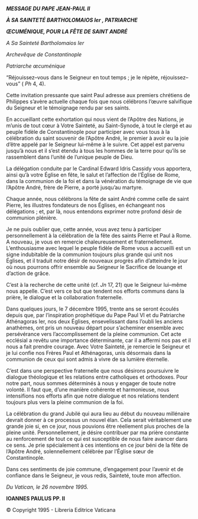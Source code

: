 ***MESSAGE DU PAPE JEAN-PAUL II***

***À SA SAINTETÉ BARTHOLOMAIOS Ier , PATRIARCHE***

***ŒCUMÉNIQUE, POUR LA FÊTE DE SAINT ANDRÉ***

*A Sa Sainteté Bartholomaios Ier*

*Archevêque de Constantinople*

*Patriarche œcuménique*

“Réjouissez–vous dans le Seigneur en tout temps ; je le répète, réjouissez–vous” ( *Ph* 4, 4).

Cette invitation pressante que saint Paul adresse aux premiers chrétiens de Philippes s’avère actuelle chaque fois que nous célébrons l’œuvre salvifique du Seigneur et le témoignage rendu par ses saints.

En accueillant cette exhortation qui nous vient de l’Apôtre des Nations, je m’unis de tout cœur à Votre Sainteté, au Saint–Synode, à tout le clergé et au peuple fidèle de Constantinople pour participer avec vous tous à la célébration du saint souvenir de l’Apôtre André, le premier à avoir eu la joie d’être appelé par le Seigneur lui–même à le suivre. Cet appel est parvenu jusqu’à nous et il s’est étendu à tous les hommes de la terre pour qu’ils se rassemblent dans l’unité de l’unique peuple de Dieu.

La délégation conduite par le Cardinal Edward Idris Cassidy vous apportera, ainsi qu’à votre Église en fête, le salut et l’affection de l’Église de Rome, dans la communion de la foi et dans la vénération du témoignage de vie que l’Apôtre André, frère de Pierre, a porté jusqu’au martyre.

Chaque année, nous célébrons la fête de saint André comme celle de saint Pierre, les illustres fondateurs de nos Églises, en échangeant nos délégations ; et, par là, nous entendons exprimer notre profond désir de communion plénière.

Je ne puis oublier que, cette année, vous avez tenu à participer personnellement à la célébration de la fête des saints Pierre et Paul à Rome. A nouveau, je vous en remercie chaleureusement et fraternellement. L’enthousiasme avec lequel le peuple fidèle de Rome vous a accueilli est un signe indubitable de la communion toujours plus grande qui unit nos Églises, et il traduit notre désir de nouveaux progrès afin d’atteindre le jour où nous pourrons offrir ensemble au Seigneur le Sacrifice de louange et d’action de grâce.

C’est à la recherche de cette unité (cf. *Jn* 17, 21) que le Seigneur lui–même nous appelle. C’est vers ce but que tendent nos efforts communs dans la prière, le dialogue et la collaboration fraternelle.

Dans quelques jours, le 7 décembre 1995, trente ans se seront écoulés depuis que, par l’inspiration prophétique du Pape Paul VI et du Patriarche Athénagoras Ier, nos deux Églises, ensevelissant dans l’oubli les anciens anathèmes, ont pris un nouveau départ pour s’acheminer ensemble avec persévérance vers l’accomplissement de la pleine communion. Cet acte ecclésial a revêtu une importance déterminante, car il a affermi nos pas et il nous a fait prendre courage. Avec Votre Sainteté, je remercie le Seigneur et je lui confie nos Frères Paul et Athénagoras, unis désormais dans la communion de ceux qui sont admis à vivre de sa lumière éternelle.

C’est dans une perspective fraternelle que nous désirons poursuivre le dialogue théologique et les relations entre catholiques et orthodoxes. Pour notre part, nous sommes déterminés à nous y engager de toute notre volonté. Il faut que, d’une manière cohérente et harmonieuse, nous intensifions nos efforts afin que notre dialogue et nos relations tendent toujours plus vers la pleine communion de la foi.

La célébration du grand Jubilé qui aura lieu au début du nouveau millénaire devrait donner à ce processus un nouvel élan. Cela serait véritablement une grande joie si, en ce jour, nous pouvions être réellement plus proches de la pleine unité. Personnellement, je désire contribuer par ma prière constante au renforcement de tout ce qui est susceptible de nous faire avancer dans ce sens. Je prie spécialement à ces intentions en ce jour béni de la fête de l’Apôtre André, solennellement célébrée par l’Église sœur de Constantinople.

Dans ces sentiments de joie commune, d’engagement pour l’avenir et de confiance dans le Seigneur, je vous redis, Sainteté, toute mon affection.

*Du Vatican, le 26 novembre 1995.*

**IOANNES PAULUS PP. II**

© Copyright 1995 - Libreria Editrice Vaticana
